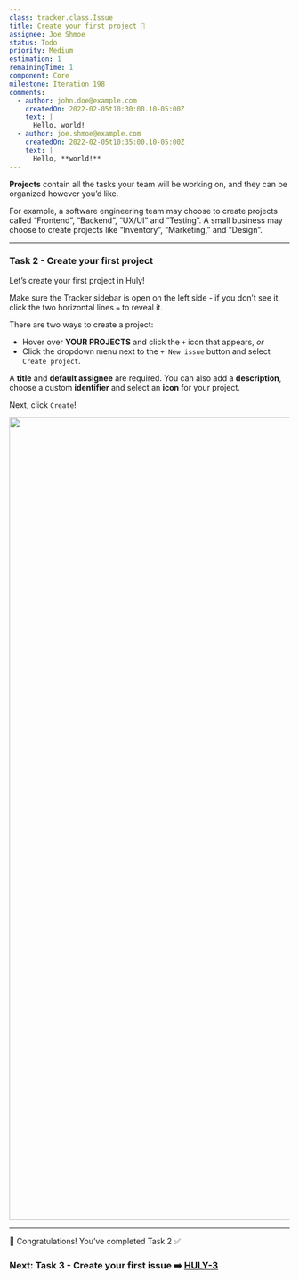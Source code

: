 ```yaml
---
class: tracker.class.Issue
title: Create your first project 📌
assignee: Joe Shmoe
status: Todo
priority: Medium
estimation: 1
remainingTime: 1
component: Core
milestone: Iteration 198
comments:
  - author: john.doe@example.com
    createdOn: 2022-02-05t10:30:00.10-05:00Z
    text: |
      Hello, world!
  - author: joe.shmoe@example.com
    createdOn: 2022-02-05t10:35:00.10-05:00Z
    text: |
      Hello, **world!**
---
```

**Projects** contain all the tasks your team will be working on, and they can be organized however you’d like. 

For example, a software engineering team may choose to create projects called “Frontend”, “Backend”, “UX/UI” and “Testing”. A small business may choose to create projects like “Inventory”, “Marketing,” and “Design”. 

---

### Task 2 - Create your first project

Let’s create your first project in Huly!

Make sure the Tracker sidebar is open on the left side - if you don’t see it, click the two horizontal lines  `=` to reveal it.

There are two ways to create a project:

* Hover over **YOUR PROJECTS** and click the `+` icon that appears, *or*
* Click the dropdown menu next to the `+ New issue` button and select `Create project`. 

A **title** and **default assignee** are required. You can also add a **description**, choose a custom **identifier** and select an **icon** for your project. 

Next, click `Create`!

<img src="../files/onboarding-create-project.gif" width="1440"/>

---

🎉 Congratulations! You’ve completed Task 2 ✅ 

### Next: Task 3 - Create your first issue ➡️  [HULY-3](HULY-3.md)
